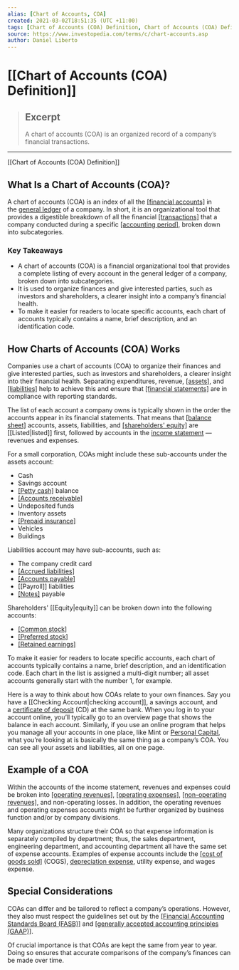 ```yaml
---
alias: [Chart of Accounts, COA]
created: 2021-03-02T18:51:35 (UTC +11:00)
tags: [Chart of Accounts (COA) Definition, Chart of Accounts (COA) Definition]
source: https://www.investopedia.com/terms/c/chart-accounts.asp
author: Daniel Liberto
---
```


# [[Chart of Accounts (COA) Definition]]

> ## Excerpt
> A chart of accounts (COA) is an organized record of a company’s financial transactions.

---

[[Chart of Accounts (COA) Definition]]
## What Is a Chart of Accounts (COA)?

A chart of accounts (COA) is an index of all the [[financial accounts]](https://www.investopedia.com/terms/f/financial-account.asp) in the [general ledger](https://www.investopedia.com/terms/g/generalledger.asp) of a company. In short, it is an organizational tool that provides a digestible breakdown of all the financial [[transactions]](https://www.investopedia.com/terms/t/transaction.asp) that a company conducted during a specific [[accounting period]](https://www.investopedia.com/terms/a/accountingperiod.asp), broken down into subcategories.

### Key Takeaways

-   A chart of accounts (COA) is a financial organizational tool that provides a complete listing of every account in the general ledger of a company, broken down into subcategories.
-   It is used to organize finances and give interested parties, such as investors and shareholders, a clearer insight into a company’s financial health.
-   To make it easier for readers to locate specific accounts, each chart of accounts typically contains a name, brief description, and an identification code.

## How Charts of Accounts (COA) Works

Companies use a chart of accounts (COA) to organize their finances and give interested parties, such as investors and shareholders, a clearer insight into their financial health. Separating expenditures, revenue, [[assets]](https://www.investopedia.com/terms/a/asset.asp), and [[liabilities]](https://www.investopedia.com/terms/l/[[Liability|liability]].asp) help to achieve this and ensure that [[financial statements]](https://www.investopedia.com/terms/f/financial-statements.asp) are in compliance with reporting standards.

The list of each account a company owns is typically shown in the order the accounts appear in its financial statements. That means that [[balance sheet]](https://www.investopedia.com/terms/b/balancesheet.asp) accounts, assets, liabilities, and [[shareholders' equity]](https://www.investopedia.com/terms/s/shareholdersequity.asp) are [[Listed|listed]] first, followed by accounts in the [income statement](https://www.investopedia.com/terms/i/incomestatement.asp) — revenues and expenses.

For a small corporation, COAs might include these sub-accounts under the assets account:

-   Cash
-   Savings account
-   [[Petty cash]](https://www.investopedia.com/terms/p/pettycash.asp) balance
-   [[Accounts receivable]](https://www.investopedia.com/terms/a/accountsreceivable.asp)
-   Undeposited funds
-   Inventory assets
-   [[Prepaid insurance]](https://www.investopedia.com/terms/p/prepaid-insurance.asp)
-   Vehicles
-   Buildings

Liabilities account may have sub-accounts, such as:

-   The company credit card
-   [[Accrued liabilities]](https://www.investopedia.com/terms/a/accrued-[[Liability|liability]].asp)
-   [[Accounts payable]](https://www.investopedia.com/terms/a/accountspayable.asp)
-   [[Payroll]] liabilities
-   [[Notes]](https://www.investopedia.com/terms/n/note.asp) payable

Shareholders' [[Equity|equity]] can be broken down into the following accounts:

-   [[Common stock]](https://www.investopedia.com/terms/c/commonstock.asp)
-   [[Preferred stock]](https://www.investopedia.com/terms/p/preferredstock.asp)
-   [[Retained earnings]](https://www.investopedia.com/terms/r/retainedearnings.asp)

To make it easier for readers to locate specific accounts, each chart of accounts typically contains a name, brief description, and an identification code. Each chart in the list is assigned a multi-digit number; all asset accounts generally start with the number 1, for example.

Here is a way to think about how COAs relate to your own finances. Say you have a [[Checking Account|checking account]], a savings account, and a [certificate of deposit](https://www.investopedia.com/terms/c/certificateofdeposit.asp) (CD) at the same bank. When you log in to your account online, you’ll typically go to an overview page that shows the balance in each account. Similarly, if you use an online program that helps you manage all your accounts in one place, like Mint or [Personal Capital](https://www.investopedia.com/personal-capital-review-4587916), what you’re looking at is basically the same thing as a company’s COA. You can see all your assets and liabilities, all on one page.

## Example of a COA

Within the accounts of the income statement, revenues and expenses could be broken into [[operating revenues]](https://www.investopedia.com/terms/o/operating-revenue.asp), [[operating expenses]](https://www.investopedia.com/terms/o/operating_expense.asp), [[non-operating revenues]](https://www.investopedia.com/terms/n/non-operating-income.asp), and non-operating losses. In addition, the operating revenues and operating expenses accounts might be further organized by business function and/or by company divisions.

Many organizations structure their COA so that expense information is separately compiled by department; thus, the sales department, engineering department, and accounting department all have the same set of expense accounts. Examples of expense accounts include the [[cost of goods sold]](https://www.investopedia.com/terms/c/cogs.asp) (COGS), [depreciation expense](https://www.investopedia.com/terms/d/depreciation.asp), utility expense, and wages expense.

## Special Considerations

COAs can differ and be tailored to reflect a company’s operations. However, they also must respect the guidelines set out by the [[Financial Accounting Standards Board (FASB)]](https://www.investopedia.com/terms/f/fasb.asp) and [[generally accepted accounting principles (GAAP)]](https://www.investopedia.com/terms/g/gaap.asp).

Of crucial importance is that COAs are kept the same from year to year. Doing so ensures that accurate comparisons of the company’s finances can be made over time.
